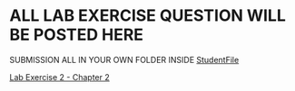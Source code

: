 
# ALL LAB EXERCISE QUESTION WILL BE POSTED HERE

SUBMISSION ALL IN YOUR OWN FOLDER INSIDE [StudentFile](../StudentFile/)

[Lab Exercise 2 - Chapter 2](./LE2/)
